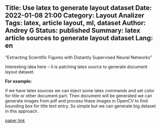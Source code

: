 Title: Use latex to generate layout dataset
Date: 2022-01-08 21:00
Category: Layout Analizer
Tags: latex, article layout, ml, dataset
Author: Andrey G
Status: published
Summary: latex article sources to generate layout dataset
Lang: en
---

“Extracting Scientific Figures with Distantly Supervised Neural Networks”

Interesting idea here – it is patching latex source to generate document layout dataset.

__For example:__

if we have latex sources we can inject some latex commands and set color for title or other document part. Then document will be generated we can generate images from pdf and process these images in OpenCV to find bounding box for title text entry. So simple but we can generate big dataset in this approach.


[paper link](./papers/Extracting%20Scientific%20Figures%20with%20Distantly%20Supervised%20Neural%20Network.pdf)
